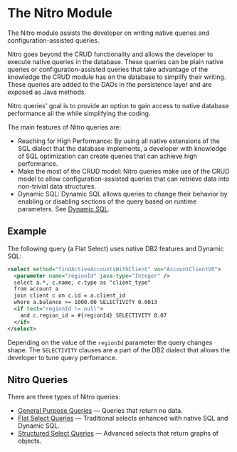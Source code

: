 # The Nitro Module

The Nitro module assists the developer on writing native queries and configuration-assisted queries.

Nitro goes beyond the CRUD functionality and allows the developer to execute native queries in the database.
These queries can be plain native queries or configuration-assisted queries that take advantage of the knowledge
the CRUD module has on the database to simplify their writing. These queries are added to the DAOs in the
persistence layer and are exposed as Java methods.

Nitro queries' goal is to provide an option to gain access to native database performance all the while
simplifying the coding.

The main features of Nitro queries are:

- Reaching for High Performance: By using all native extensions of the SQL dialect that the database implements,
a developer with knowledge of SQL optimization can create queries that can achieve high performance.
- Make the most of the CRUD model: Nitro queries make use of the CRUD model to allow configuration-assisted
queries that can retrieve data into non-trivial data structures.
- Dynamic SQL: Dynamic SQL allows queries to change their behavior by enabling or disabling sections of the
query based on runtime parameters. See [Dynamic SQL](nitro-dynamic-sql.md). 


## Example

The following query (a Flat Select) uses native DB2 features and Dynamic SQL:

```xml
<select method="findActiveAccountsWithClient" vo="AccountClientVO">
  <parameter name="regionId" java-type="Integer" />
  select a.*, c.name, c.type as "client_type"
  from account a
  join client c on c.id = a.client_id
  where a.balance >= 1000.00 SELECTIVITY 0.0013 
  <if test="regionId != null">
    and c.region_id = #{regionId} SELECTIVITY 0.07
  </if>
</select>
```

Depending on the value of the `regionId` parameter the query changes shape. The `SELECTIVITY` clauses are a part of the DB2 dialect
that allows the developer to tune query perfomance.


## Nitro Queries

There are three types of Nitro queries:

- [General Purpose Queries](nitro-general-purpose.md) &mdash; Queries that return no data.
- [Flat Select Queries](nitro-flat-selects.md) &mdash; Traditional selects enhanced with native SQL and Dynamic SQL.
- [Structured Select Queries](nitro-structured-selects.md) &mdash; Advanced selects that return graphs of objects.


